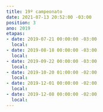 ```yaml
---
title: 19º campeonato
date: 2021-07-13 20:52:00 -03:00
position: 3
ano: 2019
etapas:
- date: 2019-07-21 00:00:00 -03:00
  local: 
- date: 2019-08-18 00:00:00 -03:00
  local: 
- date: 2019-09-22 00:00:00 -03:00
  local: 
- date: 2019-10-20 01:00:00 -02:00
  local: 
- date: 2019-12-01 00:00:00 -02:00
  local: 
- date: 2019-12-08 00:00:00 -02:00
  local: 
---
```


